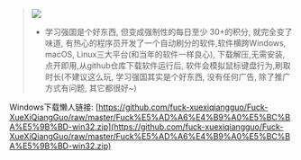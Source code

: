 >![](https://raw.githubusercontent.com/zhaoolee/StarsAndClown/master/images/e829870079a047ae92649d19c05cd933.gif)
> - 学习强国是个好东西, 但变成强制性的每日至少 30+的积分, 就完全变了味道, 有热心的程序员开发了一个自动刷分的软件,软件横跨Windows, macOS, Linux三大平台(和当年的软件一样良心), 下载解压,无需安装, 点开即用,从github仓库下载软件运行后, 软件会模拟鼠标键盘行为,刷取时长(不建议这么玩, 学习强国其实是个好东西, 没有任何广告, 除了推广方式有问题, 其它都很好~)

Windows下载懒人链接: [https://github.com/fuck-xuexiqiangguo/Fuck-XueXiQiangGuo/raw/master/Fuck%E5%AD%A6%E4%B9%A0%E5%BC%BA%E5%9B%BD-win32.zip](https://github.com/fuck-xuexiqiangguo/Fuck-XueXiQiangGuo/raw/master/Fuck%E5%AD%A6%E4%B9%A0%E5%BC%BA%E5%9B%BD-win32.zip)